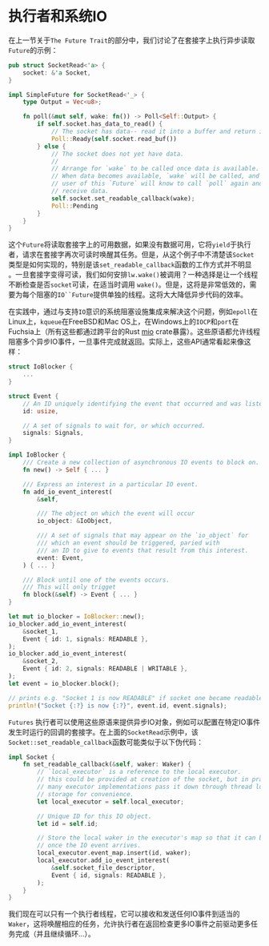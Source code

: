 # 执行者和系统IO

在上一节关于`The Future Trait`的部分中，我们讨论了在套接字上执行异步读取`Future`的示例：

```rust
pub struct SocketRead<'a> {
    socket: &'a Socket,
}

impl SimpleFuture for SocketRead<'_> {
    type Output = Vec<u8>;

    fn poll(&mut self, wake: fn()) -> Poll<Self::Output> {
        if self.socket.has_data_to_read() {
            // The socket has data-- read it into a buffer and return it.
            Poll::Ready(self.socket.read_buf())
        } else {
            // The socket does not yet have data.
            //
            // Arrange for `wake` to be called once data is available.
            // When data becomes available, `wake` will be called, and the
            // user of this `Future` will know to call `poll` again and
            // receive data.
            self.socket.set_readable_callback(wake);
            Poll::Pending
        }
    }
}
```

这个`Future`将读取套接字上的可用数据，如果没有数据可用，它将`yield`于执行者，请求在套接字再次可读时唤醒其任务。但是，从这个例子中不清楚该`Socket`类型是如何实现的，特别是该`set_readable_callback`函数的工作方式并不明显 。一旦套接字变得可读，我们如何安排`lw.wake()`被调用？一种选择是让一个线程不断检查是否`socket`可读，在适当时调用 `wake()`。但是，这将是非常低效的，需要为每个阻塞的`IO``Future`提供单独的线程。这将大大降低异步代码的效率。

在实践中，通过与支持`IO`意识的系统阻塞设施集成来解决这个问题，例如`epoll`在Linux上，`kqueue`在FreeBSD和Mac OS上，在Windows上的`IOCP`和`port`在Fuchsia上（所有这些都通过跨平台的Rust [mio](https://github.com/carllerche/mio) crate暴露）。这些原语都允许线程阻塞多个异步IO事件，一旦事件完成就返回。实际上，这些API通常看起来像这样：

```rust
struct IoBlocker {
    ...
}

struct Event {
    // An ID uniquely identifying the event that occurred and was listened for.
    id: usize,

    // A set of signals to wait for, or which occurred.
    signals: Signals,
}

impl IoBlocker {
    /// Create a new collection of asynchronous IO events to block on.
    fn new() -> Self { ... }

    /// Express an interest in a particular IO event.
    fn add_io_event_interest(
        &self,

        /// The object on which the event will occur
        io_object: &IoObject,

        /// A set of signals that may appear on the `io_object` for
        /// which an event should be triggered, paried with
        /// an ID to give to events that result from this interest.
        event: Event,
    ) { ... }

    /// Block until one of the events occurs.
    /// This will only trigget
    fn block(&self) -> Event { ... }
}

let mut io_blocker = IoBlocker::new();
io_blocker.add_io_event_interest(
    &socket_1,
    Event { id: 1, signals: READABLE },
);
io_blocker.add_io_event_interest(
    &socket_2,
    Event { id: 2, signals: READABLE | WRITABLE },
);
let event = io_blocker.block();

// prints e.g. "Socket 1 is now READABLE" if socket one became readable.
println!("Socket {:?} is now {:?}", event.id, event.signals);
```

`Futures` 执行者可以使用这些原语来提供异步IO对象，例如可以配置在特定IO事件发生时运行的回调的套接字。在上面的`SocketRead`示例中，该 `Socket::set_readable_callback`函数可能类似于以下伪代码：

```rust
impl Socket {
    fn set_readable_callback(&self, waker: Waker) {
        // `local_executor` is a reference to the local executor.
        // this could be provided at creation of the socket, but in practice
        // many executor implementations pass it down through thread local
        // storage for convenience.
        let local_executor = self.local_executor;

        // Unique ID for this IO object.
        let id = self.id;

        // Store the local waker in the executor's map so that it can be called
        // once the IO event arrives.
        local_executor.event_map.insert(id, waker);
        local_executor.add_io_event_interest(
            &self.socket_file_descriptor,
            Event { id, signals: READABLE },
        );
    }
}
```

我们现在可以只有一个执行者线程，它可以接收和发送任何IO事件到适当的`Waker`，这将唤醒相应的任务，允许执行者在返回检查更多IO事件之前驱动更多任务完成（并且继续循环...）。
